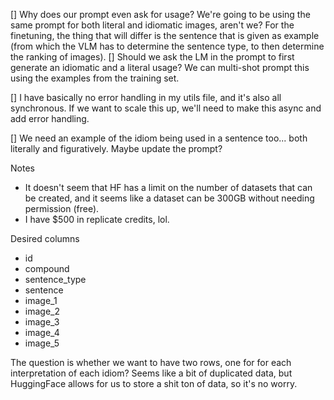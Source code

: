 [] Why does our prompt even ask for usage? We're going to be using the same prompt for both literal and idiomatic images, aren't we? For the finetuning, the thing that will differ is the sentence that is given as example (from which the VLM has to determine the sentence type, to then determine the ranking of images).
[] Should we ask the LM in the prompt to first generate an idiomatic and a literal usage? We can multi-shot prompt this using the examples from the training set.

[] I have basically no error handling in my utils file, and it's also all synchronous. If we want to scale this up, we'll need to make this async and add error handling.

[] We need an example of the idiom being used in a sentence too... both literally and figuratively. Maybe update the prompt?


Notes
- It doesn't seem that HF has a limit on the number of datasets that can be created, and it seems like a dataset can be 300GB without needing permission (free).
- I have $500 in replicate credits, lol.


Desired columns
- id
- compound
- sentence_type
- sentence
- image_1
- image_2
- image_3
- image_4
- image_5

The question is whether we want to have two rows, one for for each interpretation of each idiom?
Seems like a bit of duplicated data, but HuggingFace allows for us to store a shit ton of data, so it's no worry.